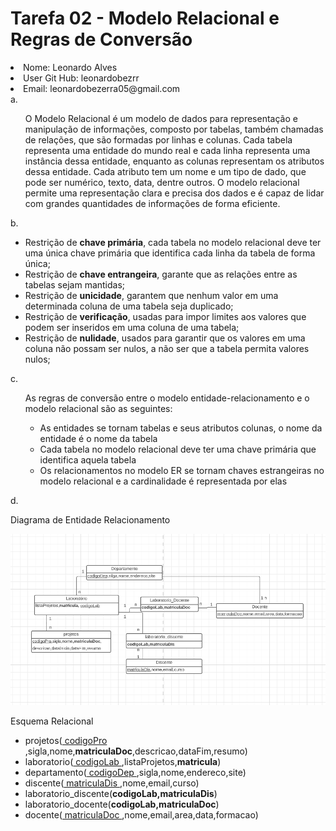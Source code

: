 <h1>Tarefa 02 - Modelo Relacional e Regras de Conversão</h1>
<li>Nome: Leonardo Alves</li>
<li>User Git Hub: leonardobezrr</li>
<li>Email: leonardobezerra05@gmail.com</li>
a. <ul>
    O Modelo Relacional é um modelo de dados para representação e manipulação de informações, composto por tabelas, também chamadas de relações, que são formadas por linhas e colunas. Cada tabela representa uma entidade do mundo real e cada linha representa uma instância dessa entidade, enquanto as colunas representam os atributos dessa entidade. Cada atributo tem um nome e um tipo de dado, que pode ser numérico, texto, data, dentre outros. O modelo relacional permite uma representação clara e precisa dos dados e é capaz de lidar com grandes quantidades de informações de forma eficiente.
</ul>
b. <ul>
    <li>Restrição de <b>chave primária</b>, cada tabela no modelo relacional deve ter uma única chave primária que identifica cada linha da tabela de forma única;</li>
    <li>Restrição de <b>chave entrangeira</b>, garante que as relações entre as tabelas sejam mantidas;</li>
    <li>Restrição de <b>unicidade</b>, garantem que nenhum valor em uma determinada coluna de uma tabela seja duplicado;</li>
    <li>Restrição de <b>verificação</b>, usadas para impor limites aos valores que podem ser inseridos em uma coluna de uma tabela;</li>
    <li>Restrição de <b>nulidade</b>, usados para garantir que os valores em uma coluna não possam ser nulos, a não ser que a tabela permita valores nulos;</li>    
</ul>
c.
<ul>
    As regras de conversão entre o modelo entidade-relacionamento e o modelo relacional são as seguintes:
    <ul>
        <li>
        As entidades se tornam tabelas e seus atributos colunas, o nome da entidade é o nome da tabela
        </li>
        <li>
            Cada tabela no modelo relacional deve ter uma chave primária que identifica aquela tabela
        </li>
        <li>
            Os relacionamentos no modelo ER se tornam chaves estrangeiras no modelo relacional e a cardinalidade é representada por elas
        </li>
    </ul>
</ul>
d.
<p>Diagrama de Entidade Relacionamento</p>
    <p>
        <img src="DiagramaEntidadeRelacionamento.png" alt="Diagrama Entidade Relacionamento">
    </p>
<p>
    Esquema Relacional
    <ul>
        <li>
            projetos(<u> codigoPro </u>,sigla,nome,<b>matriculaDoc</b>,descricao,dataFim,resumo)
        </li>
        <li>
            laboratorio(<u> codigoLab </u>,listaProjetos,<b>matricula</b>)
        </li>
        <li>
            departamento(<u> codigoDep </u>,sigla,nome,endereco,site)
        </li>
        <li>
            discente(<u> matriculaDis </u>,nome,email,curso)
        </li>
        <li>
            laboratorio_discente(<b>codigoLab,matriculaDis</b>)
        </li>
        <li>
            laboratorio_docente(<b>codigoLab,matriculaDoc</b>)
        </li>
        <li>
            docente(<u> matriculaDoc </u>,nome,email,area,data,formacao)
        </li>
    </ul>
</p>
    



